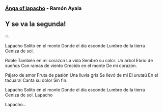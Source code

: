 ### [Ánga of lapacho](https://www.youtube.com/watch?v=i-mwsUGBzI4) - Ramón Ayala

## Y se va la segunda!
:boom:

Lapacho
Solito en el monte
Donde el día esconde
Lumbre de la tierra
Ceniza de sol.

Roble
También en mi corazon
La vida
Sembró su color.
Un árbol
Ebrio de sueños
Con ramas de viento
Crecido en el monte
De mi corazón.

Pájaro de amor
Fruta de pasión
Una lluvia gris
Se llevó de mí
El urutaú
En el tacuaral
Canta su dolor
Sin fin.

Lapacho
Solito en el monte
Donde el día esconde
Lumbre de la tierra
Ceniza de sol.
Lapacho

Lapacho...

